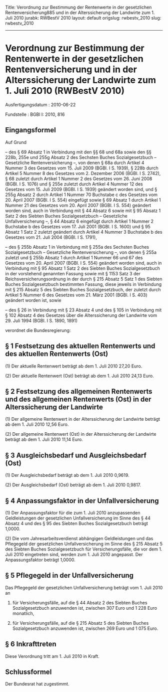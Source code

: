 Title: Verordnung zur Bestimmung der Rentenwerte in der gesetzlichen Rentenversicherung885
  und in der Alterssicherung der Landwirte zum 1. Juli 2010
jurabk: RWBestV 2010
layout: default
origslug: rwbestv_2010
slug: rwbestv_2010

---

# Verordnung zur Bestimmung der Rentenwerte in der gesetzlichen Rentenversicherung und in der Alterssicherung der Landwirte zum 1. Juli 2010 (RWBestV 2010)

Ausfertigungsdatum
:   2010-06-22

Fundstelle
:   BGBl I: 2010, 816


## Eingangsformel

Auf Grund

–   des § 69 Absatz 1 in Verbindung mit den §§ 68 und 68a sowie den §§
    228b, 255e und 255g Absatz 2 des Sechsten Buches Sozialgesetzbuch –
    Gesetzliche Rentenversicherung –, von denen § 68a durch Artikel 4
    Nummer 3 des Gesetzes vom 15. Juli 2009 (BGBl. I S. 1939), § 228b
    durch Artikel 5 Nummer 8 des Gesetzes vom 2. Dezember 2006 (BGBl. I S.
    2742), § 68 zuletzt durch Artikel 1 Nummer 2 des Gesetzes vom 26. Juni
    2008 (BGBl. I S. 1076) und § 255e zuletzt durch Artikel 4 Nummer 12
    des Gesetzes vom 15. Juli 2009 (BGBl. I S. 1939) geändert worden sind,
    und § 255g Absatz 2 durch Artikel 1 Nummer 70 Buchstabe c des Gesetzes
    vom 20. April 2007 (BGBl. I S. 554) eingefügt sowie § 69 Absatz 1
    durch Artikel 1 Nummer 21 des Gesetzes vom 20. April 2007 (BGBl. I S.
    554) geändert worden sind, auch in Verbindung mit § 44 Absatz 6 sowie
    mit § 95 Absatz 1 Satz 2 des Siebten Buches Sozialgesetzbuch –
    Gesetzliche Unfallversicherung –, § 44 Absatz 6 eingefügt durch
    Artikel 1 Nummer 2 Buchstabe b des Gesetzes vom 17. Juli 2001 (BGBl. I
    S. 1600) und § 95 Absatz 1 Satz 2 zuletzt geändert durch Artikel 4
    Nummer 3 Buchstabe b des Gesetzes vom 21. Juli 2004 (BGBl. I S. 1791),


–   des § 255b Absatz 1 in Verbindung mit § 255a des Sechsten Buches
    Sozialgesetzbuch – Gesetzliche Rentenversicherung –, von denen § 255a
    zuletzt und § 255b Absatz 1 durch Artikel 1 Nummer 66 und 67 des
    Gesetzes vom 20. April 2007 (BGBl. I S. 554) geändert worden sind,
    auch in Verbindung mit § 95 Absatz 1 Satz 2 des Siebten Buches
    Sozialgesetzbuch in der vorstehend genannten Fassung sowie mit § 1153
    Satz 3 der Reichsversicherungsordnung in der durch § 215 Absatz 5 Satz
    1 des Siebten Buches Sozialgesetzbuch bestimmten Fassung, diese
    jeweils in Verbindung mit § 215 Absatz 5 des Siebten Buches
    Sozialgesetzbuch, der zuletzt durch Artikel 5 Nummer 6 des Gesetzes
    vom 21. März 2001 (BGBl. I S. 403) geändert worden ist, sowie


–   des § 26 in Verbindung mit § 23 Absatz 4 und des § 105 in Verbindung
    mit § 102 Absatz 4 des Gesetzes über die Alterssicherung der Landwirte
    vom 29. Juli 1994 (BGBl. I S. 1890, 1891)



verordnet die Bundesregierung:


## § 1 Festsetzung des aktuellen Rentenwerts und des aktuellen Rentenwerts (Ost)

(1) Der aktuelle Rentenwert beträgt ab dem 1. Juli 2010 27,20 Euro.

(2) Der aktuelle Rentenwert (Ost) beträgt ab dem 1. Juli 2010 24,13
Euro.


## § 2 Festsetzung des allgemeinen Rentenwerts und des allgemeinen Rentenwerts (Ost) in der Alterssicherung der Landwirte

(1) Der allgemeine Rentenwert in der Alterssicherung der Landwirte
beträgt ab dem 1. Juli 2010 12,56 Euro.

(2) Der allgemeine Rentenwert (Ost) in der Alterssicherung der
Landwirte beträgt ab dem 1. Juli 2010 11,14 Euro.


## § 3 Ausgleichsbedarf und Ausgleichsbedarf (Ost)

(1) Der Ausgleichsbedarf beträgt ab dem 1. Juli 2010 0,9619.

(2) Der Ausgleichsbedarf (Ost) beträgt ab dem 1. Juli 2010 0,9817.


## § 4 Anpassungsfaktor in der Unfallversicherung

(1) Der Anpassungsfaktor für die zum 1. Juli 2010 anzupassenden
Geldleistungen der gesetzlichen Unfallversicherung im Sinne des § 44
Absatz 4 und des § 95 des Siebten Buches Sozialgesetzbuch beträgt
1,0000.

(2) Die vom Jahresarbeitsverdienst abhängigen Geldleistungen und das
Pflegegeld der gesetzlichen Unfallversicherung im Sinne des § 215
Absatz 5 des Siebten Buches Sozialgesetzbuch für Versicherungsfälle,
die vor dem 1. Juli 2010 eingetreten sind, werden zum 1. Juli 2010
angepasst. Der Anpassungsfaktor beträgt 1,0000.


## § 5 Pflegegeld in der Unfallversicherung

Das Pflegegeld der gesetzlichen Unfallversicherung beträgt vom 1. Juli
2010 an

1.  für Versicherungsfälle, auf die § 44 Absatz 2 des Siebten Buches
    Sozialgesetzbuch anzuwenden ist, zwischen 307 Euro und 1 228 Euro
    monatlich,


2.  für Versicherungsfälle, auf die § 215 Absatz 5 des Siebten Buches
    Sozialgesetzbuch anzuwenden ist, zwischen 269 Euro und 1 075 Euro.





## § 6 Inkrafttreten

Diese Verordnung tritt am 1. Juli 2010 in Kraft.


## Schlussformel

Der Bundesrat hat zugestimmt.

